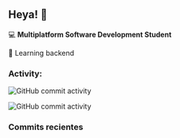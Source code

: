## Heya! 👋

💻 **Multiplatform Software Development Student**

🌱 Learning backend

### Activity:

![GitHub commit activity](https://img.shields.io/github/commit-activity/m/Deigowo/DOM-JS)

![GitHub commit activity](https://img.shields.io/github/commit-activity/y/Deigowo/ConceptosJS)

### Commits recientes
<!-- START_SECTION:activity -->

<!-- END_SECTION:activity -->

<!--
**Deigowo/Deigowo** is a ✨ _special_ ✨ repository because its `README.md` (this file) appears on your GitHub profile.

Here are some ideas to get you started:

- 🔭 I’m currently working on ...
- 🌱 I’m currently learning ...
- 👯 I’m looking to collaborate on ...
- 🤔 I’m looking for help with ...
- 💬 Ask me about ...
- 📫 How to reach me: ...
- 😄 Pronouns: ...
- ⚡ Fun fact: ...
-->
